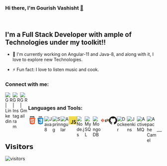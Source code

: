 ### Hi there, I'm Gourish Vashisht [👋](https://media1.tenor.com/images/b9371273ae94a946e92074d1b9696680/tenor.gif?itemid=10897308)

<br />

## I'm a Full Stack Developer with ample of Technologies under my toolkit!!

- 🌱 I'm currently working on Angular-11 and Java-8, and along with it, I love to explore new Technologies.

- ⚡ Fun fact: I love to listen music and cook.

### Connect with me:

<a href="https://www.linkedin.com/in/gourish-vashisht/">
    <img align="left" alt="G R | Linkedin" width="24px" src="https://image.flaticon.com/icons/png/512/61/61109.png" />
  </a>
  <a href="https://www.instagram.com/gourish.vashisht/">
    <img align="left" alt="G R | Instagram" width="24px" src="https://upload.wikimedia.org/wikipedia/commons/thumb/a/a5/Instagram_icon.png/600px-Instagram_icon.png" />
  </a>
  <a href="mailto:gourish.gv@gmail.com">
    <img align="left" alt="G R | Gmail" width="26px" src="https://cdn2.iconfinder.com/data/icons/social-icons-circular-color/512/gmail-512.png" />
  </a>

<br />

### Languages and Tools:

<img align="left" alt="HTML5" width="26px" src="https://raw.githubusercontent.com/github/explore/80688e429a7d4ef2fca1e82350fe8e3517d3494d/topics/html/html.png" />
<img align="left" alt="CSS3" width="26px" src="https://raw.githubusercontent.com/github/explore/80688e429a7d4ef2fca1e82350fe8e3517d3494d/topics/css/css.png" />
<img align="left" alt="Java 8" width="26px" src="https://icon-library.com/images/java-icon-image/java-icon-image-0.jpg" />
<img align="left" alt="Spring" width="26px" src="https://miro.medium.com/max/624/1*dwa1SCG85BAzQttURVUvrA.png" />
<img align="left" alt="Angular" width="26px" src="https://cdn.worldvectorlogo.com/logos/angular-icon-1.svg" />
<img align="left" alt="JavaScript" width="26px" src="https://raw.githubusercontent.com/github/explore/80688e429a7d4ef2fca1e82350fe8e3517d3494d/topics/javascript/javascript.png" />
<img align="left" alt="Node.js" width="26px" src="https://developers.redhat.com/blog/wp-content/uploads/2020/05/nodejs-new-pantone-black.png" />
<img align="left" alt="MySQL" width="26px" src="https://icons-for-free.com/iconfiles/png/512/development+logo+mysql+icon-1320184807686758112.png" />
<img align="left" alt="MongoDB" width="26px" src="https://img.icons8.com/color/452/mongodb.png" />
<img align="left" alt="Git" width="26px" src="https://raw.githubusercontent.com/github/explore/80688e429a7d4ef2fca1e82350fe8e3517d3494d/topics/git/git.png" />
<img align="left" alt="GitHub" width="26px" src="https://raw.githubusercontent.com/github/explore/78df643247d429f6cc873026c0622819ad797942/topics/github/github.png" />
<img align="left" alt="Docker" width="32px" src="https://miro.medium.com/max/336/0*c3-62fzCNsXZtvg5.png" />
<img align="left" alt="Jenkins" width="32px" src="https://www.crowdstrike.com/blog/wp-content/uploads/2018/10/Jenkins-blog-image.jpg" />
<img align="left" alt="ActiveMQ" width="32px" src="https://miro.medium.com/max/640/1*azqljLg33ikFspnKEX_I2Q.png" />
<img align="left" alt="Apache Camel" width="32px" src="https://brandos0.files.wordpress.com/2020/06/apache_camel.png" />

<br />
<br />

---

## 𝗩𝗶𝘀𝗶𝘁𝗼𝗿𝘀

![visitors](https://visitor-badge.glitch.me/badge?page_id=GourishVashisht.GourishVashisht)

